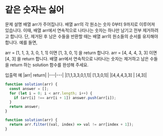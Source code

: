# 같은 숫자는 싫어

문제 설명
배열 arr가 주어집니다. 배열 arr의 각 원소는 숫자 0부터 9까지로 이루어져 있습니다. 이때, 배열 arr에서 연속적으로 나타나는 숫자는 하나만 남기고 전부 제거하려고 합니다. 단, 제거된 후 남은 수들을 반환할 때는 배열 arr의 원소들의 순서를 유지해야 합니다. 예를 들면,

arr = [1, 1, 3, 3, 0, 1, 1] 이면 [1, 3, 0, 1] 을 return 합니다.
arr = [4, 4, 4, 3, 3] 이면 [4, 3] 을 return 합니다.
배열 arr에서 연속적으로 나타나는 숫자는 제거하고 남은 수들을 return 하는 solution 함수를 완성해 주세요.

입출력 예
|arr| return|
|---|---|
|[1,1,3,3,0,1,1]| [1,3,0,1]|
|[4,4,4,3,3] | [4,3]|

```js
function solution(arr) {
  const answer = [];
  for (let i = 0; i < arr.length; i++) {
    if (arr[i] !== arr[i + 1]) answer.push(arr[i]);
  }
  return answer;
}
```

```js
function solution(arr) {
  return arr.filter((val, index) => val != arr[index + 1]);
}
```
